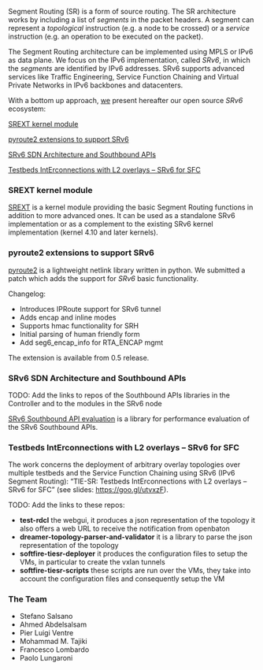 Segment Routing (SR) is a form of source routing. The SR architecture works by including a list of _segments_ in the packet headers. A segment can represent a _topological_ instruction (e.g. a node to be crossed) or a _service_ instruction (e.g. an operation to be executed on the packet). 

The Segment Routing architecture can be implemented using MPLS or IPv6 as data plane. We focus on the IPv6 implementation, called _SRv6_, in which the _segments_ are identified by IPv6 addresses. SRv6 supports advanced services like Traffic Engineering, Service Function Chaining and Virtual Private Networks in IPv6 backbones and datacenters. 

With a bottom up approach, [we](#the-team) present hereafter our open source _SRv6_ ecosystem:

[SREXT kernel module](#srext-kernel-module)

[pyroute2 extensions to support SRv6](#pyroute2-extensions-to-support-srv6)

[SRv6 SDN Architecture and Southbound APIs](#srv6-sdn-architecture-and-southbound-apis)

[Testbeds IntErconnections with L2 overlays – SRv6 for SFC](#testbeds-interconnections-with-l2-overlays--srv6-for-sfc)

### SREXT kernel module

[SREXT](https://netgroup.github.io/SRv6-net-prog/) is a kernel module providing the basic Segment Routing functions in addition to more advanced ones. It can be used as a standalone SRv6 implementation or as a complement to the existing SRv6 kernel implementation (kernel 4.10 and later kernels).

### pyroute2 extensions to support SRv6

[pyroute2](https://github.com/svinota/pyroute2) is a lightweight netlink library written in python. We submitted a patch which adds the support for _SRv6_ basic functionality.

Changelog:
- Introduces IPRoute support for SRv6 tunnel
- Adds encap and inline modes
- Supports hmac functionality for SRH
- Initial parsing of human friendly form
- Add seg6_encap_info for RTA_ENCAP mgmt

The extension is available from 0.5 release.

### SRv6 SDN Architecture and Southbound APIs

TODO: Add the links to repos of the Southbound APIs libraries in the Controller and to the modules in the SRv6 node

[SRv6 Southbound API evaluation](https://github.com/mohammad59mt/srv6-southbound-api-evaluation) is a library for performance evaluation of the SRv6 Southbound APIs.

### Testbeds IntErconnections with L2 overlays – SRv6 for SFC 

The work concerns the deployment of arbitrary overlay topologies over multiple testbeds and the Service Function Chaining using SRv6 (IPv6 Segment Routing): “TIE-SR: Testbeds IntErconnections with L2 overlays – SRv6 for SFC” (see slides: <https://goo.gl/utvxzF>).

TODO: Add the links to these repos: 

- **test-rdcl** the webgui, it produces a json representation of the topology it also offers a web URL to receive the notification from openbaton
- **dreamer-topology-parser-and-validator** it is a library to parse the json representation of the topology
- **softfire-tiesr-deployer** it produces the configuration files to setup the VMs, in particular to
    create the vxlan tunnels
- **softfire-tiesr-scripts** these scripts are run over the VMs, they take into account the
    configuration files and consequently setup the VM

### The Team

- Stefano Salsano
- Ahmed Abdelsalsam
- Pier Luigi Ventre
- Mohammad M. Tajiki
- Francesco Lombardo
- Paolo Lungaroni

[//]: # "see \cite{idsrarch}\cite{filsfils2015segment}"
[//]: # "# ROSE"
[//]: # "ROSE - Research on Open SRv6 Ecosystem, from Host Stack and APIs to Cloud Infrastructures"
